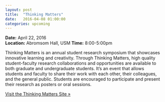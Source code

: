 ```yaml
---
layout: post
title:  "Thinking Matters"
date:   2016-04-08 01:00:00
categories: upcoming
---
```


<strong>Date:</strong> April 22, 2016<br>
<strong>Location:</strong> Abromsom Hall, USM
<strong>Time:</strong> 8:00-5:00pm

<p>Thinking Matters is an annual student research symposium that showcases innovative learning and creativity. Through Thinking Matters, high quality student-faculty research collaborations and opportunities are available to both graduate and undergraduate students. It’s an event that allows students and faculty to share their work with each other, their colleagues, and the general public. Students are encouraged to participate and present their research as posters or oral sessions.</p>

<a href="http://usm.maine.edu/honors/thinkingmatters">Visit the Thinking Matters Site &raquo;</a>

